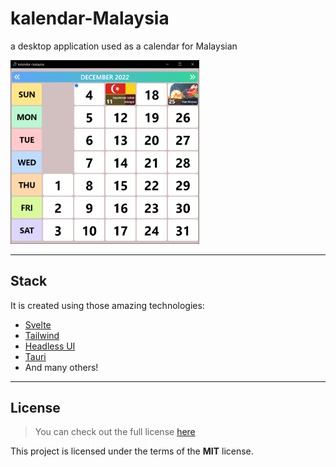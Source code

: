 # kalendar-Malaysia
 a desktop application used as a calendar for Malaysian
 
<img src="./res/output.png" alt="kalendar-malaysia" width="60%" height="60%" >

---

## Stack
It is created using those amazing technologies:
- [Svelte](https://svelte.dev/)
- [Tailwind](https://tailwindcss.com/)
- [Headless UI](https://headlessui.com/)
- [Tauri](https://tauri.studio/)
- And many others!

---

## License
>You can check out the full license [here](https://github.com/hafizhaziq307/kalendar-Malaysia/blob/main/LICENSE)

This project is licensed under the terms of the **MIT** license.
